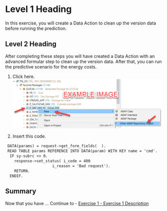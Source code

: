 # Level 1 Heading

In this exercise, you will create a Data Action to clean up the version data before running the prediction.

## Level 2 Heading

After completing these steps you will have created a Data Action with an advanced formular step to clean up the version data. After that, you can run the predictive scenario for the energy costs.

1.	Click here.
<br>![](/exercises/ex0/images/00_00_0010.png)

2.	Insert this code.
``` abap
 DATA(params) = request->get_form_fields(  ).
 READ TABLE params REFERENCE INTO DATA(param) WITH KEY name = 'cmd'.
  IF sy-subrc <> 0.
    response->set_status( i_code = 400
                     i_reason = 'Bad request').
    RETURN.
  ENDIF.
```

## Summary

Now that you have ... 
Continue to - [Exercise 1 - Exercise 1 Description](../ex1/README.md)
